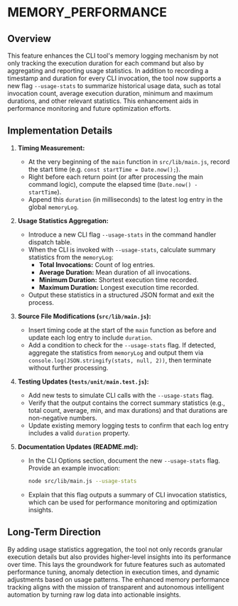 # MEMORY_PERFORMANCE

## Overview
This feature enhances the CLI tool's memory logging mechanism by not only tracking the execution duration for each command but also by aggregating and reporting usage statistics. In addition to recording a timestamp and duration for every CLI invocation, the tool now supports a new flag `--usage-stats` to summarize historical usage data, such as total invocation count, average execution duration, minimum and maximum durations, and other relevant statistics. This enhancement aids in performance monitoring and future optimization efforts.

## Implementation Details
1. **Timing Measurement:**
   - At the very beginning of the `main` function in `src/lib/main.js`, record the start time (e.g. `const startTime = Date.now();`).
   - Right before each return point (or after processing the main command logic), compute the elapsed time (`Date.now() - startTime`).
   - Append this `duration` (in milliseconds) to the latest log entry in the global `memoryLog`.

2. **Usage Statistics Aggregation:**
   - Introduce a new CLI flag `--usage-stats` in the command handler dispatch table.
   - When the CLI is invoked with `--usage-stats`, calculate summary statistics from the `memoryLog`:
     - **Total Invocations:** Count of log entries.
     - **Average Duration:** Mean duration of all invocations.
     - **Minimum Duration:** Shortest execution time recorded.
     - **Maximum Duration:** Longest execution time recorded.
   - Output these statistics in a structured JSON format and exit the process.

3. **Source File Modifications (`src/lib/main.js`):**
   - Insert timing code at the start of the `main` function as before and update each log entry to include `duration`.
   - Add a condition to check for the `--usage-stats` flag. If detected, aggregate the statistics from `memoryLog` and output them via `console.log(JSON.stringify(stats, null, 2))`, then terminate without further processing.

4. **Testing Updates (`tests/unit/main.test.js`):**
   - Add new tests to simulate CLI calls with the `--usage-stats` flag.
   - Verify that the output contains the correct summary statistics (e.g., total count, average, min, and max durations) and that durations are non-negative numbers.
   - Update existing memory logging tests to confirm that each log entry includes a valid `duration` property.

5. **Documentation Updates (README.md):**
   - In the CLI Options section, document the new `--usage-stats` flag. Provide an example invocation:
     ```bash
     node src/lib/main.js --usage-stats
     ```
   - Explain that this flag outputs a summary of CLI invocation statistics, which can be used for performance monitoring and optimization insights.

## Long-Term Direction
By adding usage statistics aggregation, the tool not only records granular execution details but also provides higher-level insights into its performance over time. This lays the groundwork for future features such as automated performance tuning, anomaly detection in execution times, and dynamic adjustments based on usage patterns. The enhanced memory performance tracking aligns with the mission of transparent and autonomous intelligent automation by turning raw log data into actionable insights.